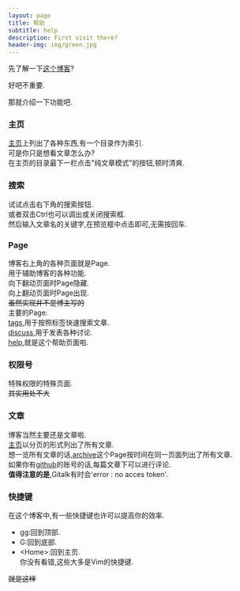 ```yaml
---
layout: page
title: 帮助
subtitle: help
description: First visit there?
header-img: img/green.jpg
---
```


先了解一下[这个博客](/about)?  

好吧不重要.  

那就介绍一下功能吧.  
### 主页
[主页](/)上列出了各种东西,有一个目录作为索引.  
可是你只是想看文章怎么办?  
在主页的目录最下一栏点击"纯文章模式"的按钮,顿时清爽.  
### 搜索
试试点击右下角的搜索按钮.  
或者双击Ctrl也可以调出或关闭搜索框.  
然后输入文章名的关键字,在预览框中点击即可,无需按回车.  
### Page  
博客右上角的各种页面就是Page.  
用于辅助博客的各种功能.  
向下翻动页面时Page隐藏.  
向上翻动页面时Page出现.  
~~虽然实现并不是博主写的~~  
主要的Page:  
[tags](/tags),用于按照标签快速搜索文章.  
[discuss](/discuss),用于发表各种讨论.  
[help](/help),就是这个帮助页面啦.  
### 权限号  
特殊权限的特殊页面.  
~~其实用处不大~~  
### 文章  
博客当然主要还是文章啦.  
[主页](/#blog_begin)以分页的形式列出了所有文章.  
想一览所有文章的话,[archive](/archive)这个Page按时间在同一页面列出了所有文章.  
如果你有[github](https://github.com/)的账号的话,每篇文章下可以进行评论.  
**值得注意的是**,Gitalk有时会'error : no acces token'.  
### 快捷键
在这个博客中,有一些快捷键也许可以提高你的效率.  
- gg:回到顶部.  
- G:回到底部.  
- \<Home\>:回到主页.  
你没有看错,这些大多是Vim的快捷键.  

~~就是这样~~  
